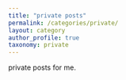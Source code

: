 ```yaml
---
title: "private posts"
permalink: /categories/private/
layout: category
author_profile: true
taxonomy: private
---
```

private posts for me.




